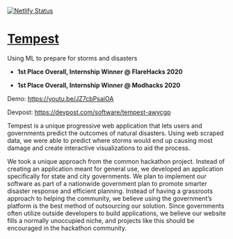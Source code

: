 [![Netlify Status](https://api.netlify.com/api/v1/badges/a3df8cb8-3597-48a6-8127-41a38296dbed/deploy-status)](https://app.netlify.com/sites/tempestai/deploys)

# [Tempest](https://tempestai.tech/)
Using ML to prepare for storms and disasters

- **1st Place Overall, Internship Winner @ FlareHacks 2020**

- **1st Place Overall, Internship Winner @ Modhacks 2020**

Demo: https://youtu.be/JZ7cbPsaiOA

Devpost: https://devpost.com/software/tempest-awycgp

Tempest is a unique progressive web application that lets users and governments predict the outcomes of natural disasters. Using web scraped data, we were able to predict where storms would end up causing most damage and create interactive visualizations to aid the process. 

We took a unique approach from the common hackathon project. Instead of creating an application meant for general use, we developed an application specifically for state and city governments. We plan to implement our software as part of a nationwide government plan to promote smarter disaster response and efficient planning. Instead of having a grassroots approach to helping the community, we believe using the government’s platform is the best method of outsourcing our solution. Since governments often utilize outside developers to build applications, we believe our website fills a normally unoccupied niche, and projects like this should be encouraged in the hackathon community. 
